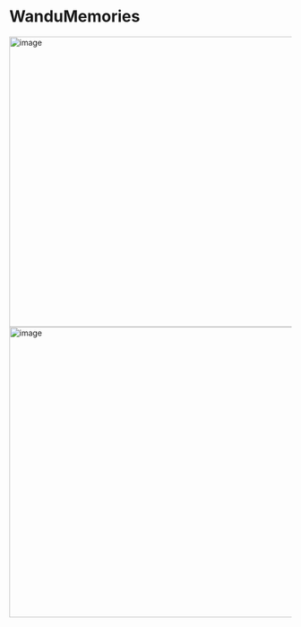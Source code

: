 # WanduMemories

<img width="518" alt="image" src="https://user-images.githubusercontent.com/102503017/236645163-c878cdf3-a2d1-467f-bbdd-788b21c02e74.png">

<img width="518" alt="image" src="https://user-images.githubusercontent.com/102503017/236645414-14113df1-6ec6-4f7a-9c93-ec44ebf151aa.png">

